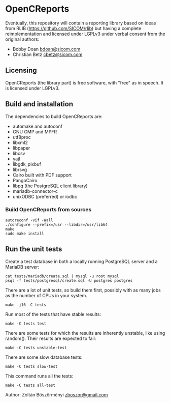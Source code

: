 # OpenCReports

Eventually, this repository will contain a reporting library
based on ideas from RLIB (https://github.com/SICOM/rlib) but
having a complete reimplementation and licensed under LGPLv3
under verbal consent from the original authors:

* Bobby Doan <bdoan@sicom.com>
* Christian Betz <cbetz@sicom.com>

## Licensing

OpenCReports (the library part) is free software, with "free" as in speech.
It is licensed under LGPLv3.

## Build and installation

The dependencies to build OpenCReports are:

* automake and autoconf
* GNU GMP and MPFR
* utf8proc
* libxml2
* libpaper
* libcsv
* yajl
* libgdk_pixbuf
* librsvg
* Cairo built with PDF support
* PangoCairo
* libpq (the PostgreSQL client library)
* mariadb-connector-c
* unixODBC (preferred) or iodbc

### Build OpenCReports from sources

```
autoreconf -vif -Wall
./configure --prefix=/usr --libdir=/usr/lib64
make
sudo make install
```

## Run the unit tests

Create a test database in both a locally running PostgreSQL server and
a MariaDB server:

```
cat tests/mariadb/create.sql | mysql -u root mysql
psql -f tests/postgresql/create.sql -U postgres postgres
```

There are a lot of unit tests, so build them first, possibly with
as many jobs as the number of CPUs in your system.

```
make -j16 -C tests
```

Run most of the tests that have stable results:

```
make -C tests test
```

There are some tests for which the results are inherently unstable,
like using random(). Their results are expected to fail:

```
make -C tests unstable-test
```

There are some slow database tests:

```
make -C tests slow-test
```

This command runs all the tests:

```
make -C tests all-test
```

Author: Zoltán Böszörményi <zboszor@gmail.com>
